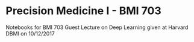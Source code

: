 # Precision Medicine I - BMI 703
Notebooks for BMI 703 Guest Lecture on Deep Learning given at Harvard DBMI on 10/12/2017
